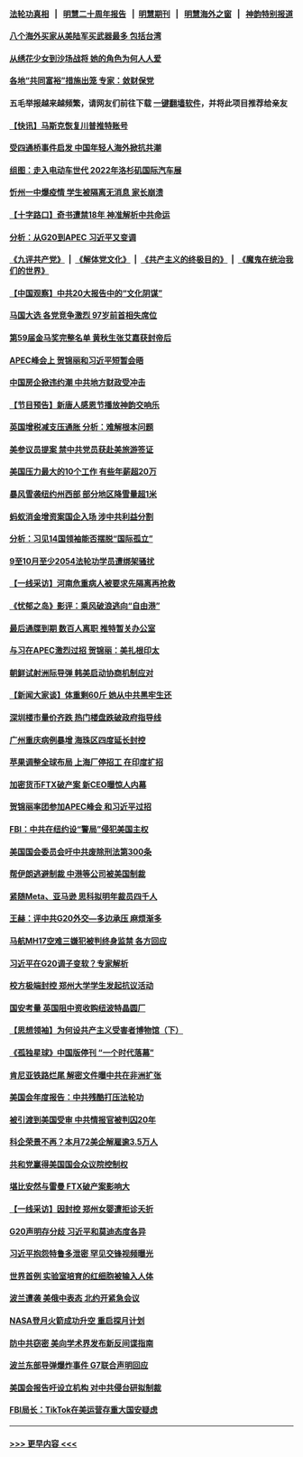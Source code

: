 #### [法轮功真相](https://github.com/gfw-breaker/truth/blob/master/README.md?t=0) &nbsp;&nbsp;|&nbsp;&nbsp; [明慧二十周年报告](https://github.com/gfw-breaker/mh-reports/blob/master/README.md?t=0) &nbsp;&nbsp;|&nbsp;&nbsp;[明慧期刊](https://github.com/gfw-breaker/mh-qikan) &nbsp;&nbsp;|&nbsp;&nbsp; [明慧海外之窗](https://github.com/gfw-breaker/mh-news/blob/master/README.md?t=0) &nbsp;&nbsp;|&nbsp;&nbsp; [神韵特别报道](https://github.com/gfw-breaker/mh-news/blob/master/shenyun.md?t=0)
#### [八个海外买家从美陆军买武器最多 包括台湾](../pages/nf4514/n13868794.md?t=11202350) 
#### [从绣花少女到沙场战将 她的角色为何人人爱](../pages/nf4514/n13864821.md?t=11202350) 
#### [各地“共同富裕”措施出笼 专家：敛财保党](../pages/nf4514/n13869393.md?t=11202350) 
#### 五毛举报越来越频繁，请网友们前往下载 [一键翻墙软件](https://github.com/gfw-breaker/ssr-accounts)，并将此项目推荐给亲友
#### [【快讯】马斯克恢复川普推特账号](../pages/nf4514/n13869381.md?t=11202350) 
#### [受四通桥事件启发 中国年轻人海外掀抗共潮](../pages/nf4514/n13869264.md?t=11202350) 
#### [组图：走入电动车世代 2022年洛杉矶国际汽车展](../pages/nf4514/n13869304.md?t=11202350) 
#### [忻州一中爆疫情 学生被隔离无消息 家长崩溃](../pages/nf4514/n13869090.md?t=11202350) 
#### [【十字路口】奇书遭禁18年 神准解析中共命运](../pages/nf4514/n13869175.md?t=11202350) 
#### [分析：从G20到APEC 习近平又变调](../pages/nf4514/n13869256.md?t=11202350) 
#### [《九评共产党》](https://github.com/begood0513/9ping.md/blob/master/README.md) &nbsp;|&nbsp; [《解体党文化》](../../../../jtdwh.md/blob/master/README.md)  &nbsp;|&nbsp; [《共产主义的终极目的》](../../../../gczydzjmd.md/blob/master/README.md) &nbsp;|&nbsp; [《魔鬼在统治我们的世界》](../../../../mgztzwmdsj.md/blob/master/README.md) 
#### [【中国观察】中共20大报告中的“文化阴谋”](../pages/nf4514/n13869142.md?t=11202350) 
#### [马国大选 各党竞争激烈 97岁前首相失席位](../pages/nf4514/n13869279.md?t=11202350) 
#### [第59届金马奖完整名单 黄秋生张艾嘉获封帝后](../pages/nf4514/n13869086.md?t=11202350) 
#### [APEC峰会上 贺锦丽和习近平短暂会晤](../pages/nf4514/n13868909.md?t=11202350) 
#### [中国房企掀违约潮 中共地方财政受冲击](../pages/nf4514/n13869084.md?t=11202350) 
#### [【节目预告】新唐人感恩节播放神韵交响乐](../pages/nf4514/n13865810.md?t=11202350) 
#### [英国增税减支压通胀 分析：难解根本问题](../pages/nf4514/n13869049.md?t=11202350) 
#### [美参议员提案 禁中共党员获赴美旅游签证](../pages/nf4514/n13868791.md?t=11202350) 
#### [美国压力最大的10个工作 有些年薪超20万](../pages/nf4514/n13868865.md?t=11202350) 
#### [暴风雪袭纽约州西部 部分地区降雪量超1米](../pages/nf4514/n13868802.md?t=11202350) 
#### [蚂蚁消金增资案国企入场 涉中共利益分割](../pages/nf4514/n13868335.md?t=11202350) 
#### [分析：习见14国领袖能否摆脱“国际孤立”](../pages/nf4514/n13868467.md?t=11202350) 
#### [9至10月至少2054法轮功学员遭绑架骚扰](../pages/nf4514/n13867111.md?t=11202350) 
#### [【一线采访】河南危重病人被要求先隔离再抢救](../pages/nf4514/n13868552.md?t=11202350) 
#### [《忧郁之岛》影评：乘风破浪逃向“自由港”](../pages/nf4514/n13868700.md?t=11202350) 
#### [最后通牒到期 数百人离职 推特暂关办公室](../pages/nf4514/n13868699.md?t=11202350) 
#### [与习在APEC激烈过招 贺锦丽：美扎根印太](../pages/nf4514/n13868701.md?t=11202350) 
#### [朝鲜试射洲际导弹 韩美启动协商机制应对](../pages/nf4514/n13868379.md?t=11202350) 
#### [【新闻大家谈】体重剩60斤 她从中共黑牢生还](../pages/nf4514/n13868304.md?t=11202350) 
#### [深圳楼市量价齐跌 热门楼盘跌破政府指导线](../pages/nf4514/n13868377.md?t=11202350) 
#### [广州重庆病例暴增 海珠区四度延长封控](../pages/nf4514/n13868195.md?t=11202350) 
#### [苹果调整全球布局 上海厂停招工 在印度扩招](../pages/nf4514/n13868417.md?t=11202350) 
#### [加密货币FTX破产案 新CEO曝惊人内幕](../pages/nf4514/n13868154.md?t=11202350) 
#### [贺锦丽率团参加APEC峰会 和习近平过招](../pages/nf4514/n13868090.md?t=11202350) 
#### [FBI：中共在纽约设“警局”侵犯美国主权](../pages/nf4514/n13868089.md?t=11202350) 
#### [美国国会委员会吁中共废除刑法第300条](../pages/nf4514/n13868121.md?t=11202350) 
#### [帮伊朗逃避制裁 中港等公司被美国制裁](../pages/nf4514/n13868095.md?t=11202350) 
#### [紧随Meta、亚马逊 思科拟明年裁员四千人](../pages/nf4514/n13867325.md?t=11202350) 
#### [王赫：评中共G20外交—多边承压 麻烦渐多](../pages/nf4514/n13867475.md?t=11202350) 
#### [马航MH17空难三嫌犯被判终身监禁 各方回应](../pages/nf4514/n13867902.md?t=11202350) 
#### [习近平在G20调子变软？专家解析](../pages/nf4514/n13867440.md?t=11202350) 
#### [校方极端封控 郑州大学学生发起抗议活动](../pages/nf4514/n13867620.md?t=11202350) 
#### [国安考量 英国阻中资收购纽波特晶圆厂](../pages/nf4514/n13867679.md?t=11202350) 
#### [【思想领袖】为何设共产主义受害者博物馆（下）](../pages/nf4514/n13864818.md?t=11202350) 
#### [《孤独星球》中国版停刊 “一个时代落幕”](../pages/nf4514/n13867564.md?t=11202350) 
#### [肯尼亚铁路烂尾 解密文件曝中共在非洲扩张](../pages/nf4514/n13867634.md?t=11202350) 
#### [美国会年度报告：中共残酷打压法轮功](../pages/nf4514/n13867408.md?t=11202350) 
#### [被引渡到美国受审 中共情报官被判囚20年](../pages/nf4514/n13867313.md?t=11202350) 
#### [科企荣景不再？本月72美企解雇逾3.5万人](../pages/nf4514/n13867333.md?t=11202350) 
#### [共和党赢得美国国会众议院控制权](../pages/nf4514/n13867335.md?t=11202350) 
#### [堪比安然与雷曼 FTX破产案影响大](../pages/nf4514/n13867285.md?t=11202350) 
#### [【一线采访】因封控 郑州女婴遭拒诊夭折](../pages/nf4514/n13867175.md?t=11202350) 
#### [G20声明存分歧 习近平和莫迪态度各异](../pages/nf4514/n13866486.md?t=11202350) 
#### [习近平抱怨特鲁多泄密 罕见交锋视频曝光](../pages/nf4514/n13867231.md?t=11202350) 
#### [世界首例 实验室培育的红细胞被输入人体](../pages/nf4514/n13866271.md?t=11202350) 
#### [波兰遭袭 美俄中表态 北约开紧急会议](../pages/nf4514/n13866986.md?t=11202350) 
#### [NASA登月火箭成功升空 重启探月计划](../pages/nf4514/n13866931.md?t=11202350) 
#### [防中共窃密 美向学术界发布新反间谍指南](../pages/nf4514/n13866884.md?t=11202350) 
#### [波兰东部导弹爆炸事件 G7联合声明回应](../pages/nf4514/n13866769.md?t=11202350) 
#### [美国会报告吁设立机构 对中共侵台研拟制裁](../pages/nf4514/n13866774.md?t=11202350) 
#### [FBI局长：TikTok在美运营存重大国安疑虑](../pages/nf4514/n13866627.md?t=11202350) 

----
#### [ >>> 更早内容 <<< ](../indexes/nf4514-earlier.md)
